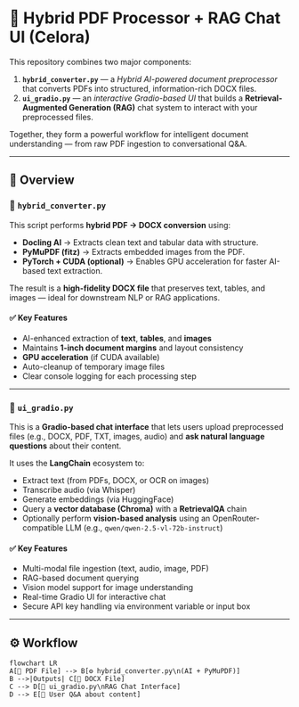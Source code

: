 # 🧠 Hybrid PDF Processor + RAG Chat UI (Celora)

This repository combines two major components:
1. **`hybrid_converter.py`** — a *Hybrid AI-powered document preprocessor* that converts PDFs into structured, information-rich DOCX files.  
2. **`ui_gradio.py`** — an *interactive Gradio-based UI* that builds a **Retrieval-Augmented Generation (RAG)** chat system to interact with your preprocessed files.

Together, they form a powerful workflow for intelligent document understanding — from raw PDF ingestion to conversational Q&A.

---

## 🚀 Overview

### 🔹 `hybrid_converter.py`

This script performs **hybrid PDF → DOCX conversion** using:
- **Docling AI** → Extracts clean text and tabular data with structure.
- **PyMuPDF (fitz)** → Extracts embedded images from the PDF.
- **PyTorch + CUDA (optional)** → Enables GPU acceleration for faster AI-based text extraction.

The result is a **high-fidelity DOCX file** that preserves text, tables, and images — ideal for downstream NLP or RAG applications.

#### ✅ Key Features
- AI-enhanced extraction of **text**, **tables**, and **images**
- Maintains **1-inch document margins** and layout consistency
- **GPU acceleration** (if CUDA available)
- Auto-cleanup of temporary image files
- Clear console logging for each processing step

---

### 🔹 `ui_gradio.py`

This is a **Gradio-based chat interface** that lets users upload preprocessed files (e.g., DOCX, PDF, TXT, images, audio) and **ask natural language questions** about their content.

It uses the **LangChain** ecosystem to:
- Extract text (from PDFs, DOCX, or OCR on images)
- Transcribe audio (via Whisper)
- Generate embeddings (via HuggingFace)
- Query a **vector database (Chroma)** with a **RetrievalQA** chain
- Optionally perform **vision-based analysis** using an OpenRouter-compatible LLM (e.g., `qwen/qwen-2.5-vl-72b-instruct`)

#### ✅ Key Features
- Multi-modal file ingestion (text, audio, image, PDF)
- RAG-based document querying
- Vision model support for image understanding
- Real-time Gradio UI for interactive chat
- Secure API key handling via environment variable or input box

---

## ⚙️ Workflow

```mermaid
flowchart LR
A[📄 PDF File] --> B[⚙️ hybrid_converter.py\n(AI + PyMuPDF)]
B -->|Outputs| C[📝 DOCX File]
C --> D[🧠 ui_gradio.py\nRAG Chat Interface]
D --> E[💬 User Q&A about content]
